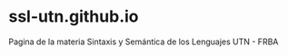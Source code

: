 ssl-utn.github.io
=================

Pagina de la materia Sintaxis y Semántica de los Lenguajes UTN - FRBA
